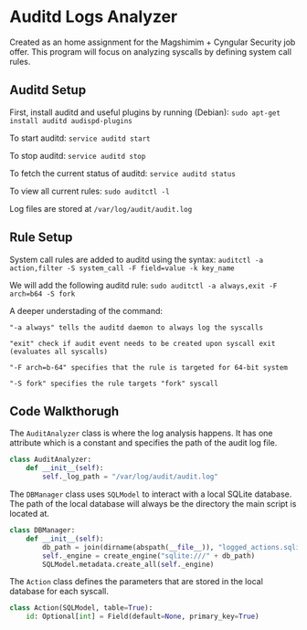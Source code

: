
# Auditd Logs Analyzer
Created as an home assignment for the Magshimim + Cyngular Security job offer. This program will focus on analyzing syscalls by defining system call rules.


## Auditd Setup

First, install auditd and useful plugins by running (Debian):
`sudo apt-get install auditd audispd-plugins`

To start auditd: `service auditd start`

To stop auditd: `service auditd stop`

To fetch the current status of auditd: `service auditd status`

To view all current rules: `sudo auditctl -l`

Log files are stored at `/var/log/audit/audit.log`
## Rule Setup

System call rules are added to auditd using the syntax: `auditctl -a action,filter -S system_call -F field=value -k key_name`

We will add the following auditd rule: `sudo auditctl -a always,exit -F arch=b64 -S fork`

A deeper understading of the command:

`"-a always" tells the auditd daemon to always log the syscalls`

`"exit" check if audit event needs to be created upon syscall exit (evaluates all syscalls)`

`"-F arch=b-64" specifies that the rule is targeted for 64-bit system`

`"-S fork" specifies the rule targets "fork" syscall`

## Code Walkthorugh


The `AuditAnalyzer` class is where the log analysis happens. It has one attribute which is a constant and specifies the path of the audit log file.
```py
class AuditAnalyzer:
    def __init__(self):
        self._log_path = "/var/log/audit/audit.log"
```

The `DBManager` class uses `SQLModel` to interact with a local SQLite database. The path of the local database will always be the directory the main script is located at.  
```py
class DBManager:
    def __init__(self):
        db_path = join(dirname(abspath(__file__)), "logged_actions.sqlite")
        self._engine = create_engine("sqlite:///" + db_path)
        SQLModel.metadata.create_all(self._engine)
```

The `Action` class defines the parameters that are stored in the local database for each syscall.
```py
class Action(SQLModel, table=True):
    id: Optional[int] = Field(default=None, primary_key=True)
```